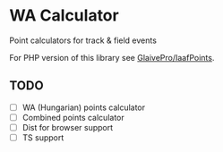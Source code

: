 # WA Calculator

Point calculators for track & field events

For PHP version of this library see [GlaivePro/IaafPoints](https://github.com/GlaivePro/IaafPoints).

## TODO

- [ ] WA (Hungarian) points calculator
- [ ] Combined points calculator
- [ ] Dist for browser support
- [ ] TS support
